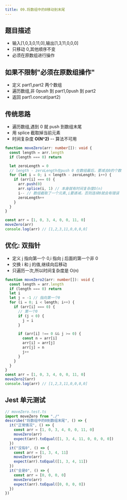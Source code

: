 ```yaml
---
title: 09.将数组中的0移动到末尾
---
```

## 题目描述

- 输入[1,0,3,0,11,0],输出[1,3,11,0,0,0]
- 只移动 0,其他顺序不变
- 必须在原数组进行操作

## 如果不限制"必须在原数组操作"

- 定义 part1,part2 两个数组
- 遍历数组,非 0push 到 part1,0push 到 part2
- 返回 part1.concat(part2)

## 传统思路

- 遍历数组,遇到 0 就 push 到数组末尾
- 用 splice 截取掉当前元素
- 时间复杂度 **O(N^2)** -- 算法不可用

```ts
function moveZero(arr: number[]): void {
  const length = arr.length
  if (length === 0) return

  let zeroLength = 0
  // length - zeroLength在push 0 在数组最后，要减去0的个数
  for (let i = 0; i < length - zeroLength; i++) {
    if (arr[i] === 0) {
      arr.push(0)
      arr.splice(i, 1) // 本身就有时间复杂度O(n)
      i-- // 数组截取了一个元素,i要递减，否则连续0就会有错误
      zeroLength++
    }
  }
}

const arr = [1, 0, 3, 4, 0, 0, 11, 0]
moveZero(arr)
console.log(arr) // [1,2,3,11,0,0,0,0]
```

## 优化: 双指针

- 定义 j 指向第一个 0,i 指向 j 后面的第一个非 0
- 交换 i 和 j 的值,继续向后移动
- 只遍历一次,所以时间复杂度是 O(n)

```ts
function moveZero2(arr: number[]): void {
  const length = arr.length
  if (length === 0) return
  let i
  let j = -1 // 指向第一个0
  for (i = 0; i < length; i++) {
    if (arr[i] === 0) {
      // 第一个0
      if (j < 0) {
        j = i
      }

      if (arr[i] !== 0 && j >= 0) {
        const n = arr[i]
        arr[i] = arr[j]
        arr[j] = n
        j++
      }
    }
  }
}
const arr = [1, 0, 3, 4, 0, 0, 11, 0]
moveZero2(arr)
console.log(arr) // [1,2,3,11,0,0,0,0]
```

## Jest 单元测试

```ts
// moveZero.test.ts
import moveZero from "./"
describe("将数组中的0到数组末尾", () => {
  it("正常情况", () => {
    const arr = [1, 0, 3, 4, 0, 0, 11, 0]
    moveZero(arr)
    expect(arr).toEqual([1, 3, 4, 11, 0, 0, 0, 0])
  })
  it("没有0", () => {
    const arr = [1, 3, 4, 11]
    moveZero(arr)
    expect(arr).toEqual([1, 3, 4, 11])
  })
  it("全是0", () => {
    const arr = [0, 0, 0, 0]
    moveZero(arr)
    expect(arr).toEqual([0, 0, 0, 0])
  })
})
```
